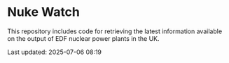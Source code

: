 # Nuke Watch

This repository includes code for retrieving the latest information available on the output of EDF nuclear power plants in the UK.

Last updated: 2025-07-06 08:19